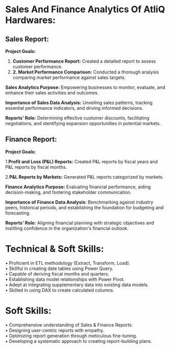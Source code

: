# Sales And Finance Analytics Of AtliQ Hardwares:
## Sales Report:
**Project Goals:**

 1. **Customer Performance Report:** Created a detailed report to assess customer performance.
 2. **2. Market Performance Comparison:** Conducted a thorough analysis comparing market performance against sales targets.

**Sales Analytics Purpose:** Empowering businesses to monitor, evaluate, and enhance their sales activities and outcomes.

**Importance of Sales Data Analysis:** Unveiling sales patterns, tracking essential performance indicators, and driving informed decisions.

**Reports' Role:** Determining effective customer discounts, facilitating negotiations, and identifying expansion opportunities in potential markets.

## Finance Report:
**Project Goals:**

1.**Profit and Loss (P&L) Reports:** Created P&L reports by fiscal years and P&L reports by fiscal months.

2.**P&L Reports by Markets:** Generated P&L reports categorized by markets.

**Finance Analytics Purpose:** Evaluating financial performance, aiding decision-making, and fostering stakeholder communication.

**Importance of Finance Data Analysis:** Benchmarking against industry peers, historical periods, and establishing the foundation for budgeting and forecasting.

**Reports' Role:** Aligning financial planning with strategic objectives and instilling confidence in the organization's financial outlook.

# Technical & Soft Skills:
• Proficient in ETL methodology (Extract, Transform, Load).                                           
• Skillful in creating date tables using Power Query.                                              
• Capable of deriving fiscal months and quarters.                                       
• Establishing data model relationships with Power Pivot.                                     
• Adept at integrating supplementary data into existing data models.                           
• Skilled in using DAX to create calculated columns.                                        

# Soft Skills:
• Comprehensive understanding of Sales & Finance Reports.                               
• Designing user-centric reports with empathy.   
• Optimizing report generation through meticulous fine-tuning.                         
• Developing a systematic approach to creating report-building plans.                         
